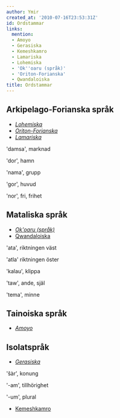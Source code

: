 ```yaml
---
author: Ymir
created_at: '2010-07-16T23:53:31Z'
id: Ordstammar
links:
  mention:
  - Amoyo
  - Gerasiska
  - Kemeshkamro
  - Lamariska
  - Lohemiska
  - 'Ok''oaru (språk)'
  - 'Oriton-Forianska'
  - Qwandaloiska
title: Ordstammar
---
```


Arkipelago-Forianska språk
--------

-   *[Lohemiska]*
-   *[Oriton-Forianska]*
-   *[Lamariska]*

'damsa', marknad

'dor', hamn

'nama', grupp

'gor', huvud

'nor', fri, frihet

Mataliska språk
--------

-   *[Ok'oaru (språk)]*
-   [Qwandaloiska]

'ata', riktningen väst

'atla' riktningen öster

'kalau', klippa

'taw', ande, själ

'tema', minne

Tainoiska språk
--------

-   *[Amoyo]*

Isolatspråk
--------

-   *[Gerasiska]*

'šàr', konung

'-am', tillhörighet

'-um', plural

-   [Kemeshkamro]

  [Lohemiska]: Lohemiska
  [Oriton-Forianska]: Oriton-Forianska
  [Lamariska]: Lamariska
  [Ok'oaru (språk)]: Okoaru_språk
  [Qwandaloiska]: Qwandaloiska
  [Amoyo]: Amoyo
  [Gerasiska]: Gerasiska
  [Kemeshkamro]: Kemeshkamro